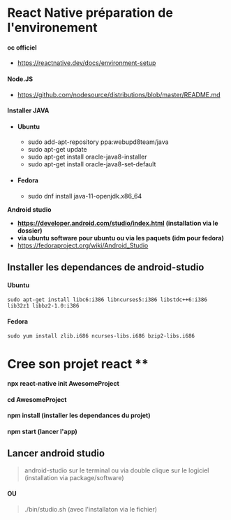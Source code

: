 # React Native préparation de l'environement

#### oc officiel
* https://reactnative.dev/docs/environment-setup

#### Node.JS
* https://github.com/nodesource/distributions/blob/master/README.md

#### Installer JAVA 
* #### Ubuntu
    * sudo add-apt-repository ppa:webupd8team/java
    * sudo apt-get update
    * sudo apt-get install oracle-java8-installer
    * sudo apt-get install oracle-java8-set-default
* #### Fedora
    * sudo dnf install java-11-openjdk.x86_64

**Android studio**
* **https://developer.android.com/studio/index.html (installation via le dossier)**
* **via ubuntu software pour ubuntu ou via les paquets (idm pour fedora)**
* https://fedoraproject.org/wiki/Android_Studio

## Installer les dependances de android-studio
#### Ubuntu
    sudo apt-get install libc6:i386 libncurses5:i386 libstdc++6:i386 lib32z1 libbz2-1.0:i386
#### Fedora
    sudo yum install zlib.i686 ncurses-libs.i686 bzip2-libs.i686




# Cree son projet react **
#### npx react-native init AwesomeProject
#### cd AwesomeProject
#### npm install (installer les dependances du projet)
#### npm start (lancer l'app)

## Lancer android studio
> android-studio sur le terminal ou via double clique sur le logiciel (installation via package/software)
#### OU
> ./bin/studio.sh (avec l'installaton via le fichier)